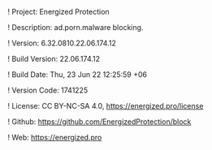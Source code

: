 ! Project: Energized Protection

! Description: ad.porn.malware blocking.

! Version: 6.32.0810.22.06.174.12

! Build Version: 22.06.174.12

! Build Date: Thu, 23 Jun 22 12:25:59 +06

! Version Code: 1741225

! License: CC BY-NC-SA 4.0, https://energized.pro/license

! Github: https://github.com/EnergizedProtection/block

! Web: https://energized.pro
